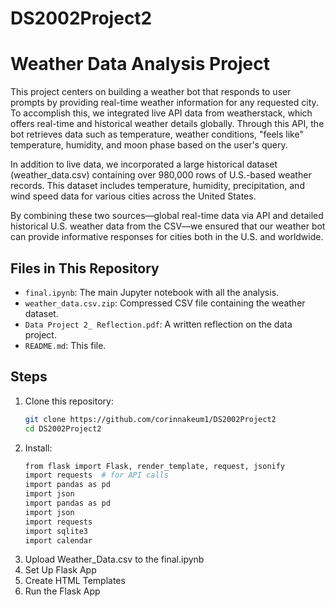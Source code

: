 # DS2002Project2

# Weather Data Analysis Project

This project centers on building a weather bot that responds to user prompts by providing real-time weather information for any requested city. To accomplish this, we integrated live API data from weatherstack, which offers real-time and historical weather details globally. Through this API, the bot retrieves data such as temperature, weather conditions, "feels like" temperature, humidity, and moon phase based on the user's query.

In addition to live data, we incorporated a large historical dataset (weather_data.csv) containing over 980,000 rows of U.S.-based weather records. This dataset includes temperature, humidity, precipitation, and wind speed data for various cities across the United States.

By combining these two sources—global real-time data via API and detailed historical U.S. weather data from the CSV—we ensured that our weather bot can provide informative responses for cities both in the U.S. and worldwide.

## Files in This Repository

- `final.ipynb`: The main Jupyter notebook with all the analysis.
- `weather_data.csv.zip`: Compressed CSV file containing the weather dataset.
- `Data Project 2_ Reflection.pdf`: A written reflection on the data project.
- `README.md`: This file.

## Steps

1. Clone this repository:
   ```bash
   git clone https://github.com/corinnakeum1/DS2002Project2
   cd DS2002Project2

2. Install:
   ```bash
   from flask import Flask, render_template, request, jsonify
   import requests  # for API calls
   import pandas as pd
   import json
   import pandas as pd
   import json
   import requests
   import sqlite3
   import calendar

3. Upload Weather_Data.csv to the final.ipynb
4. Set Up Flask App
5. Create HTML Templates
6. Run the Flask App




